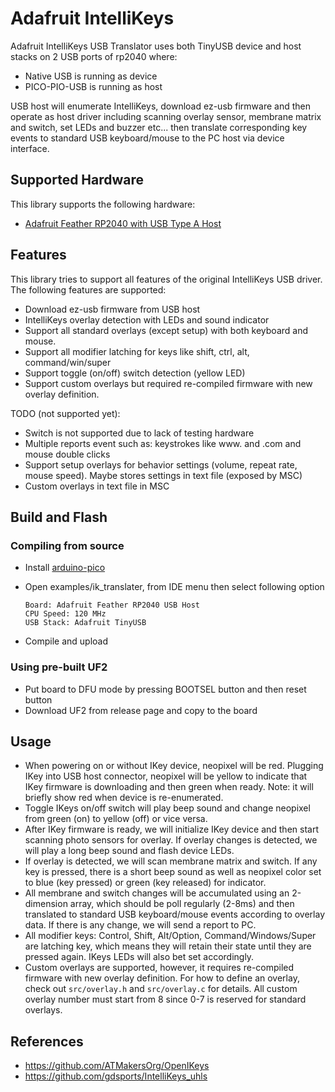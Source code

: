 # Adafruit IntelliKeys

Adafruit IntelliKeys USB Translator uses both TinyUSB device and host stacks on 2 USB ports of rp2040 where:

- Native USB is running as device
- PICO-PIO-USB is running as host

USB host will enumerate IntelliKeys, download ez-usb firmware and then operate as host driver including scanning overlay sensor, membrane matrix and switch, set LEDs and buzzer etc... then translate corresponding key events to standard USB keyboard/mouse to the PC host via device interface.

## Supported Hardware

This library supports the following hardware:

- [Adafruit Feather RP2040 with USB Type A Host](https://www.adafruit.com/product/5723)

## Features

This library tries to support all features of the original IntelliKeys USB driver. The following features are supported:

- Download ez-usb firmware from USB host
- IntelliKeys overlay detection with LEDs and sound indicator
- Support all standard overlays (except setup) with both keyboard and mouse.
- Support all modifier latching for keys like shift, ctrl, alt, command/win/super
- Support toggle (on/off) switch detection (yellow LED)
- Support custom overlays but required re-compiled firmware with new overlay definition.

TODO (not supported yet):

- Switch is not supported due to lack of testing hardware
- Multiple reports event such as: keystrokes like www. and .com  and mouse double clicks
- Support setup overlays for behavior settings (volume, repeat rate, mouse speed). Maybe stores settings in text file (exposed by MSC)
- Custom overlays in text file in MSC

## Build and Flash

### Compiling from source

- Install [arduino-pico](https://github.com/earlephilhower/arduino-pico)
- Open examples/ik_translater, from IDE menu then select following option

  ```
  Board: Adafruit Feather RP2040 USB Host
  CPU Speed: 120 MHz
  USB Stack: Adafruit TinyUSB
  ```
- Compile and upload

### Using pre-built UF2

- Put board to DFU mode by pressing BOOTSEL button and then reset button
- Download UF2 from release page and copy to the board

## Usage

- When powering on or without IKey device, neopixel will be red. Plugging IKey into USB host connector, neopixel will be yellow to indicate that IKey firmware is downloading and then green when ready. Note: it will briefly show red when device is re-enumerated.
- Toggle IKeys on/off switch will play beep sound and change neopixel from green (on) to yellow (off) or vice versa.
- After IKey firmware is ready, we will initialize IKey device and then start scanning photo sensors for overlay. If overlay changes is detected, we will play a long beep sound and flash device LEDs.
- If overlay is detected, we will scan membrane matrix and switch. If any key is pressed, there is a short beep sound as well as neopixel color set to blue (key pressed) or green (key released) for indicator.
- All membrane and switch changes will be accumulated using an 2-dimension array, which should be poll regularly (2-8ms) and then translated to standard USB keyboard/mouse events according to overlay data. If there is any change, we will send a report to PC.
- All modifier keys: Control, Shift, Alt/Option, Command/Windows/Super are latching key, which means they will retain their state until they are pressed again. IKeys LEDs will also bet set accordingly.
- Custom overlays are supported, however, it requires re-compiled firmware with new overlay definition. For how to define an overlay, check out `src/overlay.h` and `src/overlay.c` for details. All custom overlay number must start from 8 since 0-7 is reserved for standard overlays.

## References

- https://github.com/ATMakersOrg/OpenIKeys
- https://github.com/gdsports/IntelliKeys_uhls
